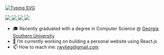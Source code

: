 <a href="https://git.io/typing-svg"><img src="https://readme-typing-svg.demolab.com?font=Georgia&size=18&duration=2000&multiline=true&random=false&width=500&height=80&lines=Wylie+Glover;Researcher+%7C+Recent+Graduate+%7C+Software+Engineer;C%2B%2B+%7C+Python+%7C+Java" alt="Typing SVG" /></a>

<a href="https://wylieglover.com">
    <img src="https://img.shields.io/badge/Website-wylieglover.com-red?style=flat-square">
</a>
<a href="https://gkos.dev/wylieglover.com/resume">
    <img src="https://img.shields.io/badge/PDF-CV-red?style=flat-square&logo=adobe">
</a> 
<a href="https://www.linkedin.com/in/wylieglover/">
    <img src="https://img.shields.io/badge/-Linkedin-blue?style=flat-square&logo=linkedin">
</a>
<a href="mailto:rwylieg@gmail.com">
    <img src="https://img.shields.io/badge/-Email-red?style=flat-square&logo=gmail&logoColor=white">
</a> 

* 🎓 Recently graduated with a degree in Computer Science @ [Georgia Southern University](https://www.georgiasouthern.edu/cec/cs/)
* 🌱 I’m currently working on building a personal website using React.js
* 📫 How to reach me: rwylieg@gmail.com
